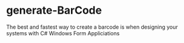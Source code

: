 # generate-BarCode
The best and fastest way to create a barcode is when designing your systems with C# Windows Form Appliciations
